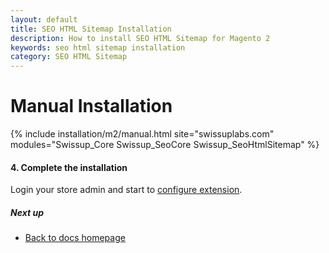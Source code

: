 ```yaml
---
layout: default
title: SEO HTML Sitemap Installation
description: How to install SEO HTML Sitemap for Magento 2
keywords: seo html sitemap installation
category: SEO HTML Sitemap
---
```


# Manual Installation

{% include installation/m2/manual.html site="swissuplabs.com" modules="Swissup_Core Swissup_SeoCore Swissup_SeoHtmlSitemap" %}

#### 4. Complete the installation

Login your store admin and start to [configure extension](/m2/extensions/seo-html-sitemap/configuration).

##### Next up

- [Back to docs homepage](/m2/extensions/seo-html-sitemap)
